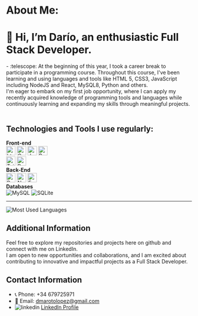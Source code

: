 # About Me:
<h1>👋 Hi, I’m Darío, an enthusiastic Full Stack Developer.</h1>
- :telescope: At the beginning of this year, I took a career break to participate in a programming course. Throughout this course, I've been learning and using languages and tools like HTML 5, CSS3, JavaScript including NodeJS and React, MySQL8, Python and others.
<br>
I'm eager to embark on my first job opportunity, where I can apply my recently acquired knowledge of programming tools and languages while continuously learning and expanding my skills through meaningful projects.<br>
<br>

## Technologies and Tools I use regularly: ##
<p>
 <strong>Front-end</strong><br>
 <img alt="html5" src="https://img.shields.io/badge/HTML5-E34F26?style=for-the-badge&logo=html5&logoColor=white" height="25px"/>
 <img alt="Css3" src="https://img.shields.io/badge/CSS3-1572B6?style=for-the-badge&logo=css3&logoColor=white" height="25px"/>
  <img alt="Javascript" src="https://img.shields.io/badge/JavaScript-164DEA?style=for-the-badge&logo=javascript&logoColor=F7DF1E"  height="25px"/>
 <img alt="React" src="https://img.shields.io/badge/React-20232A?style=for-the-badge&logo=react&logoColor=61DAFB" height="25px"/><br>
  <img alt="Tailwind CSS" src="https://img.shields.io/badge/Tailwind_CSS-38B2AC?style=for-the-badge&logo=tailwind-css&logoColor=white" height="25px"/>
 <img alt="Bootstrap" src="https://img.shields.io/badge/Bootstrap-563D7C?style=for-the-badge&logo=bootstrap&logoColor=white" height="25px"/>
 <br>
 <strong>Back-End</strong><br>
 <img alt="Python" src="https://img.shields.io/badge/python-EAB364?style=for-the-badge&logo=python&logoColor=000" height="25px"/>
 <img alt="Nodejs" src="https://img.shields.io/badge/-Nodejs-43853d?style=flat-square&logo=Node.js&logoColor=white"  height="25px"/>
 <img alt="Express" src="https://img.shields.io/badge/express.js-F44336.svg?style=for-the-badge&logo=express&logoColor=000" height="25px"/>
 <br>
 <strong>Databases</strong><br>
 <img src="https://img.shields.io/badge/MySQL-156140?style=for-the-badge&logo=mysql&logoColor=fff" alt="MySQL">
 <img src="https://img.shields.io/badge/SQLite-F48236?style=for-the-badge&logo=sqlite&logoColor=000" alt="SQLite">
</p>
<hr>

![Most Used Languages](https://github-readme-stats.vercel.app/api/top-langs/?username=dariomlopez&theme=blue-green&size_weight=0.5&count_weight=0.5)

## Additional Information
Feel free to explore my repositories and projects here on github and connect with me on LinkedIn.<br>
I am open to new opportunities and collaborations, and I am excited about contributing to innovative and impactful projects as a Full Stack Developer.

## Contact Information
- 📞 Phone: +34 679725971
- 📧 Email: dmarotolopez@gmail.com
- <img alt="linkedin" src="https://img.shields.io/badge/LinkedIn-blue?logo=linkedin&logoColor=white"/> [LinkedIn Profile](https://www.linkedin.com/in/dario-maroto/)
